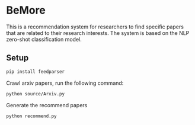 # BeMore

This is a recommendation system for researchers to find specific papers that are related to their research interests. The system is based on the NLP zero-shot classification model.

## Setup

```bash
pip install feedparser
```

Crawl arxiv papers, run the following command:

```bash
python source/Arxiv.py
```

Generate the recommend papers

```bash
python recommend.py
```